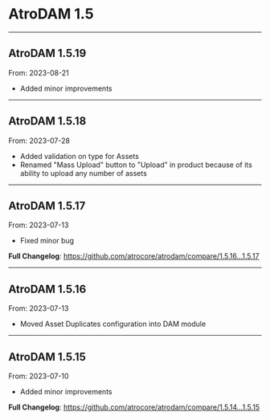 # AtroDAM 1.5


---

## AtroDAM 1.5.19
From: 2023-08-21

* Added minor improvements

---

## AtroDAM 1.5.18
From: 2023-07-28

* Added validation on type for Assets
* Renamed "Mass Upload" button to "Upload" in product because of its ability to upload any number of assets

---

## AtroDAM 1.5.17
From: 2023-07-13

* Fixed minor bug

**Full Changelog**: https://github.com/atrocore/atrodam/compare/1.5.16...1.5.17

---

## AtroDAM 1.5.16
From: 2023-07-13

* Moved Asset Duplicates configuration into DAM module

---

## AtroDAM 1.5.15
From: 2023-07-10

* Added minor improvements

**Full Changelog**: https://github.com/atrocore/atrodam/compare/1.5.14...1.5.15